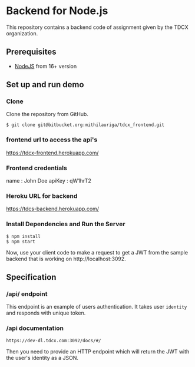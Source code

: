 # Backend for Node.js

This repository contains a backend code of assignment given by the TDCX organization.

## Prerequisites

- [NodeJS](https://nodejs.org) from 16+ version

## Set up and run demo

### Clone

Clone the repository from GitHub.

```
$ git clone git@bitbucket.org:mithilauriga/tdcx_frontend.git
```

### frontend url to access the api's

 https://tdcx-frontend.herokuapp.com/


### Frontend credentials
name : John Doe
apiKey : qW1hrT2


### Heroku URL for backend

 https://tdcs-backend.herokuapp.com/


### Install Dependencies and Run the Server

```
$ npm install
$ npm start
```
Now, use your client code to make a request to get a JWT from the sample backend that is working on http://localhost:3092.


## Specification

### /api/ endpoint
This endpoint is an example of users authentication. It takes user `identity` and responds with unique token.

### /api documentation

```
https://dev-dl.tdcx.com:3092/docs/#/

```

Then you need to provide an HTTP endpoint which will return the JWT with the user's identity as a JSON.